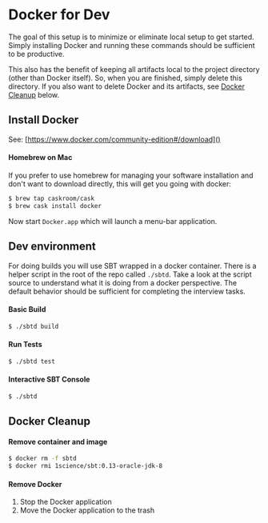 # Docker for Dev

The goal of this setup is to minimize or eliminate local setup to get started.  Simply installing Docker and running 
these commands should be sufficient to be productive.  

This also has the benefit of keeping all artifacts local to the project directory (other than Docker itself).  So, when 
you are finished, simply delete this directory.  If you also want to delete Docker and its artifacts, see 
[Docker Cleanup](#docker-cleanup) below.

## Install Docker

See: [https://www.docker.com/community-edition#/download]()

#### Homebrew on Mac

If you prefer to use homebrew for managing your software installation and don't want to download directly, this will 
get you going with docker:

```bash
$ brew tap caskroom/cask
$ brew cask install docker
```

Now start `Docker.app` which will launch a menu-bar application.

## Dev environment

For doing builds you will use SBT wrapped in a docker container.  There is a helper script in the root of the repo 
called `./sbtd`.  Take a look at the script source to understand what it is doing from a docker perspective.  The 
default behavior should be sufficient for completing the interview tasks.

#### Basic Build

```bash
$ ./sbtd build
```

#### Run Tests

```bash
$ ./sbtd test
```

#### Interactive SBT Console

```bash
$ ./sbtd
```

<a name="docker-cleanup"></a>
## Docker Cleanup

#### Remove container and image

```bash
$ docker rm -f sbtd
$ docker rmi 1science/sbt:0.13-oracle-jdk-8
```

#### Remove Docker
1. Stop the Docker application
2. Move the Docker application to the trash